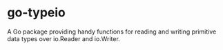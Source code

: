 # go-typeio
A Go package providing handy functions for reading and writing primitive data types over io.Reader and io.Writer.
